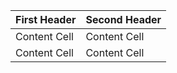 | First Header  | Second Header |
| ------------- | ------------- |
| Content Cell  | Content Cell  |
| Content Cell  | Content Cell  |

